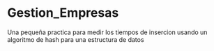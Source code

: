 # Gestion_Empresas
Una pequeña practica para medir los tiempos de insercion usando un algoritmo de hash para una estructura de datos

